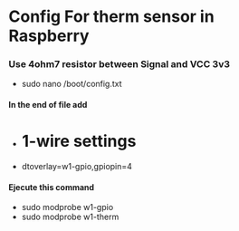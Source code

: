 # Config For therm sensor in Raspberry
###  Use 4ohm7 resistor between Signal and VCC 3v3

  - sudo nano /boot/config.txt
#### In the end of file add
  - # 1-wire settings
  - dtoverlay=w1-gpio,gpiopin=4
#### Ejecute this command
  - sudo modprobe w1-gpio
  - sudo modprobe w1-therm
